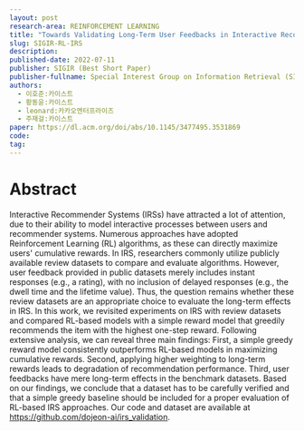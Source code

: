 ```yaml
---
layout: post
research-area: REINFORCEMENT LEARNING
title: "Towards Validating Long-Term User Feedbacks in Interactive Recommendation Systems"
slug: SIGIR-RL-IRS
description:
published-date: 2022-07-11
publisher: SIGIR (Best Short Paper)
publisher-fullname: Special Interest Group on Information Retrieval (SIGIR)
authors:
  - 이호준:카이스트
  - 황동윤:카이스트
  - leonard:카카오엔터프라이즈
  - 주재걸:카이스트
paper: https://dl.acm.org/doi/abs/10.1145/3477495.3531869
code: 
tag:
---
```


# Abstract

Interactive Recommender Systems (IRSs) have attracted a lot of attention, due to their ability to model interactive processes between users and recommender systems. Numerous approaches have adopted Reinforcement Learning (RL) algorithms, as these can directly maximize users' cumulative rewards. In IRS, researchers commonly utilize publicly available review datasets to compare and evaluate algorithms. However, user feedback provided in public datasets merely includes instant responses (e.g., a rating), with no inclusion of delayed responses (e.g., the dwell time and the lifetime value). Thus, the question remains whether these review datasets are an appropriate choice to evaluate the long-term effects in IRS. In this work, we revisited experiments on IRS with review datasets and compared RL-based models with a simple reward model that greedily recommends the item with the highest one-step reward. Following extensive analysis, we can reveal three main findings: First, a simple greedy reward model consistently outperforms RL-based models in maximizing cumulative rewards. Second, applying higher weighting to long-term rewards leads to degradation of recommendation performance. Third, user feedbacks have mere long-term effects in the benchmark datasets. Based on our findings, we conclude that a dataset has to be carefully verified and that a simple greedy baseline should be included for a proper evaluation of RL-based IRS approaches. Our code and dataset are available at https://github.com/dojeon-ai/irs_validation.
